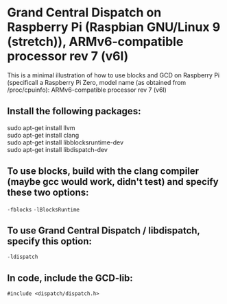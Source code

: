 # Grand Central Dispatch on Raspberry Pi (Raspbian GNU/Linux 9 (stretch)), ARMv6-compatible processor rev 7 (v6l)
This is a minimal illustration of how to use blocks and GCD on Raspberry Pi (specificall a Raspberry Pi Zero, 
model name (as obtained from /proc/cpuinfo): ARMv6-compatible processor rev 7 (v6l)


## Install the following packages:
sudo apt-get install llvm  
sudo apt-get install clang  
sudo apt-get install libblocksruntime-dev  
sudo apt-get install libdispatch-dev  

## To use blocks, build with the clang compiler (maybe gcc would work, didn't test)  and specify these two options:
`-fblocks` `-lBlocksRuntime`

## To use Grand Central Dispatch / libdispatch, specify this option:
`-ldispatch`

## In code, include the GCD-lib:
`#include <dispatch/dispatch.h>`
